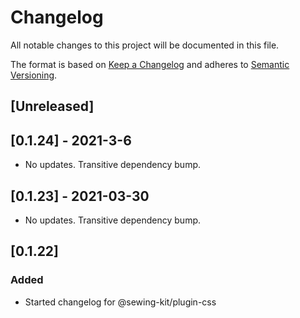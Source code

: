 # Changelog

All notable changes to this project will be documented in this file.

The format is based on [Keep a Changelog](http://keepachangelog.com/en/1.0.0/)
and adheres to [Semantic Versioning](http://semver.org/spec/v2.0.0.html).

## [Unreleased]

## [0.1.24] - 2021-3-6

- No updates. Transitive dependency bump.

## [0.1.23] - 2021-03-30

- No updates. Transitive dependency bump.

## [0.1.22]

### Added

- Started changelog for @sewing-kit/plugin-css

